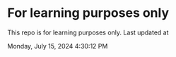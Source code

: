 # For learning purposes only
This repo is for learning purposes only.
Last updated at

Monday, July 15, 2024 4:30:12 PM

